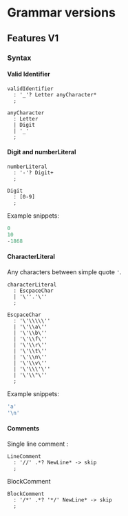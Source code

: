 # Grammar versions

## Features V1

### Syntax

#### Valid Identifier
```antlrv4
validIdentifier
  : '_'? Letter anyCharacter*
  ;

anyCharacter
  : Letter
  | Digit
  | '_'
  ;
```

#### Digit and numberLiteral
```antlrv4
numberLiteral
  : '-'? Digit+
  ;

Digit
  : [0-9]
  ;
```

Example snippets:
```C
0
10
-1868
```

#### CharacterLiteral
Any characters between simple quote `'`.
```antlrv4
characterLiteral
  : EscpaceChar
  | '\''.'\''
  ;

EscpaceChar
  : '\'\\\\\''
  | '\'\\a\''
  | '\'\\b\''
  | '\'\\f\''
  | '\'\\r\''
  | '\'\\t\''
  | '\'\\n\''
  | '\'\\v\''
  | '\'\\\'\''
  | '\'\\"\''
  ;
```

Example snippets:
```C
'a'
'\n'
```

#### Comments
Single line comment :
```antlrv4
LineComment
  : '//' .*? NewLine* -> skip
  ;
```

BlockComment
```antlrv4
BlockComment
  : '/*' .*? '*/' NewLine* -> skip
  ;
```

